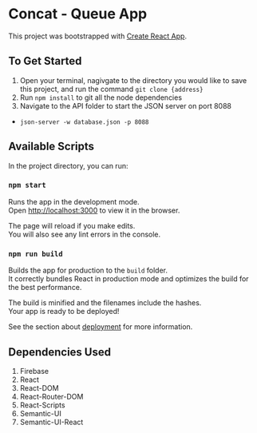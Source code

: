 # Concat - Queue App

This project was bootstrapped with [Create React App](https://github.com/facebook/create-react-app).

## To Get Started
1. Open your terminal, nagivgate to the directory you would like to save this project, and run the command ```git clone {address}```
1. Run ```npm install``` to git all the node dependencies
1. Navigate to the API folder to start the JSON server on port 8088
  - ```json-server -w database.json -p 8088```

## Available Scripts

In the project directory, you can run:

### `npm start`

Runs the app in the development mode.<br>
Open [http://localhost:3000](http://localhost:3000) to view it in the browser.

The page will reload if you make edits.<br>
You will also see any lint errors in the console.

### `npm run build`

Builds the app for production to the `build` folder.<br>
It correctly bundles React in production mode and optimizes the build for the best performance.

The build is minified and the filenames include the hashes.<br>
Your app is ready to be deployed!

See the section about [deployment](https://facebook.github.io/create-react-app/docs/deployment) for more information.

## Dependencies Used
1. Firebase
1. React
1. React-DOM
1. React-Router-DOM
1. React-Scripts
1. Semantic-UI
1. Semantic-UI-React